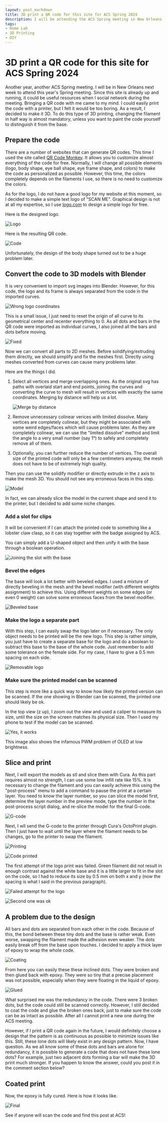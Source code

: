 ```yaml
---
layout: post_markdown
title: 3D print a QR code for this site for ACS Spring 2024
description: I will be attending the ACS Spring meeting in New Orleans next week. I thought it might be useful to make a QR code for this site so that I could use it while networking. Instead of print a 2D image, I decided to make it 3D.
tags:
- Home Lab
- 3D Printing
- DIY
---
```

# 3D print a QR code for this site for ACS Spring 2024

Another year, another ACS Spring meeting. I will be in New Orleans next week to
attend this year's Spring meeting. Since this site is already up and running, it
could be useful resources when I social network during the meeting. Bringing a
QR code with me came to my mind. I could easily print the code with a printer,
but I felt it would be too boring. As a result, I decided to make it 3D. To do
this type of 3D printing, changing the filament in half way is almost mandatory,
unless you want to paint the code yourself to distinguish it from the base.

## Prepare the code

There are a number of websites that can generate QR codes. This time I used the
site called [QR Code Monkey][qr_monkey]. It allows you to customize almost
everything of the code for free. Normally, I will change all possible elements
(logo, body shape, eye ball shape, eye frame shape, and colors) to make the code
as personalized as possible. However, this time, the colors completely depends
on the filaments I use, so there is no need to customize the colors.

As for the logo, I do not have a good logo for my website at this moment, so I
decided to make a simple text logo of "SCAN ME". Graphical design is not at all
my expertise, so I use [logo.com][log_com] to design a simple logo for free.

Here is the designed logo.

![Logo]()

Here is the resulting QR code.

![Code]()

Unfortunately, the design of the body shape turned out to be a huge problem
later.

## Convert the code to 3D models with Blender

It is very convenient to import svg images into Blender. However, for this code,
the logo and its frame is always separated from the code in the imported curves.

![Wrong logo coordinates]()

This is a small issue, I just need to reset the origin of all curve to its
geometrical center and recenter everything to 0. As all dots and bars in the QR
code were imported as individual curves, I also joined all the bars and dots
before moving.

![Fixed]()

Now we can convert all parts to 2D meshes. Before solidifying/extruding them
directly, we should simplify and fix the meshes first. Directly using meshes
converted from curves can cause many problems later.

Here are the things I did.

1. Select all vertices and merge overlapping ones. As the original svg has paths
   with overlaid start and end points, joining the curves and converting the
   curve to mesh will result in vertices with exactly the same coordinates.
   Merging by distance will help us a lot.

   ![Merge by distance]()

2. Remove unnecessary colinear verices with limited dissolve. Many vertices are
   completely colinear, but they might be associated with some weird edges/faces
   which will cause problems later. As they are completely colinear, we can use
   the "limited dissolve" method and limit the angle to a very small number (say
   1°) to safely and completely remove all of them.

3. Optionally, you can further reduce the number of vertices. The overall size
   of the printed code will only be a few centimeters anyway, the mesh does not
   have to be of extremely high quality.

Then you can use the solidify modifier or directly extrude in the z axis to make
the mesh 3D. You should not see any erroneous faces in this step.

![Model]()

In fact, we can already slice the model in the current shape and send it to the
printer, but I decided to add some niche changes.

### Add a slot for clips

It will be convenient if I can attach the printed code to something like a
lobster claw clasp, so it can stay together with the badge assigned by ACS.

You can simply add a U-shaped object and then unify it with the base through a
boolean operation.

![Joining the slot with the base]()

### Bevel the edges

The base will look a lot better with beveled edges. I used a mixture of directly
beveling in the mesh and the bevel modifier (with different weights assignment)
to achieve this. Using different weights on some edges (or even 0 weight) can
solve some erroneous faces from the bevel modifier.

![Beveled base]()

### Make the logo a separate part

With this step, I can easily swap the logo later on if necessary. The only
object needs to be printed will be the new logo. This step is rather simple, you
just have to create a separate base for the logo and do a boolean to subtract
this base to the base of the whole code. Just remember to add some tolerance on
the female side. For my case, I have to give a 0.5 mm spacing on each side.

![Removable logo]()

### Make sure the printed model can be scanned

This step is more like a quick way to know how likely the printed version can be
scanned. If the one showing in Blender can be scanned, the printed one should
likely be ok.

In the top view (z up), I zoom out the view and used a caliper to measure its
size, until the size on the screen matches its physical size. Then I used my
phone to test if the model can be scanned.

![Yes, it works]()

This image also shows the infamous PWM problem of OLED at low brightness.

## Slice and print

Next, I will export the models as stl and slice them with Cura. As this part
requires almost no strength, I can use some low infill rate like 15%. It is
necessary to change the filament and you can easily achieve this using the
"post-process" menu to add a command to pause the print at a certain layer. You
need to know the layer number, so you can slice the model first, determine the
layer number in the preview mode, type the number in the post-process script
dialog, and re-slice the model for the final G-code.

![G-code]()

Next, I wll send the G-code to the printer through Cura's OctoPrint plugin. Then
I just have to wait until the layer where the filament needs to be changes, go
to the printer to swap the filament.

![Printing]()

![Code printed]()

The first attempt of the logo print was failed. Green filament did not result in
enough contrast against the white base and it is a little larger to fit in the
slot on the code, so I had to reduce its size by 0.5 mm on both x and y (now the
spacing is what I said in the previous paragraph).

![Failed attempt for the logo]()

![Second one was ok]()

## A problem due to the design

All bars and dots are separated from each other in the code. Because of this,
the bond between these tiny dots and the base is rather weak. Even worse,
swapping the filament made the adhesion even weaker. The dots easily break off
from the base upon touches. I decided to apply a thick layer of epoxy to wrap
the whole code.

![Coating]()

From here you can easily these these inclined dots. They were broken and then
glued back with epoxy. They were so tiny that a precise placement was not
possible, especially when they were floating in the liquid of epoxy.

![Glued]()

What surprised me was the redundancy in the code. There were 3 broken dots, but
the code could still be scanned correctly. However, I still decided to coat the
code and glue the broken ones back, just to make sure the code can be as intact
as possible. After all I cannot print a new one during the ACS meeting.

However, if I print a QR code again in the future, I would definitely choose a
design that the pattern is as continuous as possible to minimize issues like
this. Still, these lone dots will likely exist in any design pattern. Now, I
have question. As we all know some of these dots and bars are alone for
redundancy, it is possible to generate a code that does not have these lone
dots? For example, just two adjacent dots forming a bar will make the 3D print
much stronger. If you happen to know the answer, could you post it in the
comment section below?

## Coated print

Now, the epoxy is fully cured. Here is how it looks like.

![Final]()

See if anyone will scan the code and find this post at ACS!

[qr_monkey]: https://www.qrcode-monkey.com/
[log_com]: https://logo.com
